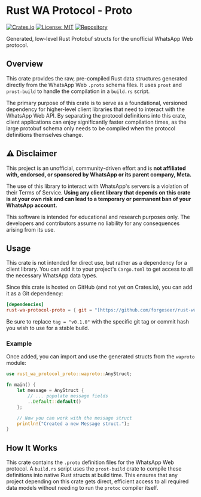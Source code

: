 # Rust WA Protocol - Proto

[![Crates.io](https://img.shields.io/crates/v/rust-wa-protocol-proto.svg?style=flat-square)](https://crates.io/crates/rust-wa-protocol-proto)
[![License: MIT](https://img.shields.io/badge/License-MIT-yellow.svg?style=flat-square)](https://opensource.org/licenses/MIT)
[![Repository](https://img.shields.io/badge/github-forgeseer/rust--wa--protocol--proto-blue.svg?style=flat-square)](https://github.com/forgeseer/rust-wa-protocol-proto)

Generated, low-level Rust Protobuf structs for the unofficial WhatsApp Web protocol.

## Overview

This crate provides the raw, pre-compiled Rust data structures generated directly from the WhatsApp Web `.proto` schema files. It uses `prost` and `prost-build` to handle the compilation in a `build.rs` script.

The primary purpose of this crate is to serve as a foundational, versioned dependency for higher-level client libraries that need to interact with the WhatsApp Web API. By separating the protocol definitions into this crate, client applications can enjoy significantly faster compilation times, as the large protobuf schema only needs to be compiled when the protocol definitions themselves change.

## ⚠️ Disclaimer

This project is an unofficial, community-driven effort and is **not affiliated with, endorsed, or sponsored by WhatsApp or its parent company, Meta.**

The use of this library to interact with WhatsApp's servers is a violation of their Terms of Service. **Using any client library that depends on this crate is at your own risk and can lead to a temporary or permanent ban of your WhatsApp account.**

This software is intended for educational and research purposes only. The developers and contributors assume no liability for any consequences arising from its use.

## Usage

This crate is not intended for direct use, but rather as a dependency for a client library. You can add it to your project's `Cargo.toml` to get access to all the necessary WhatsApp data types.

Since this crate is hosted on GitHub (and not yet on Crates.io), you can add it as a Git dependency:

```toml
[dependencies]
rust-wa-protocol-proto = { git = "[https://github.com/forgeseer/rust-wa-protocol-proto.git](https://github.com/forgeseer/rust-wa-protocol-proto.git)", tag = "v0.1.0" }
```

Be sure to replace `tag = "v0.1.0"` with the specific git tag or commit hash you wish to use for a stable build.

### Example

Once added, you can import and use the generated structs from the `waproto` module:

```rust
use rust_wa_protocol_proto::waproto::AnyStruct;

fn main() {
    let message = AnyStruct {
        // ... populate message fields
        ..Default::default()
    };

    // Now you can work with the message struct
    println!("Created a new Message struct.");
}

```

## How It Works

This crate contains the `.proto` definition files for the WhatsApp Web protocol. A `build.rs` script uses the `prost-build` crate to compile these definitions into native Rust structs at build time. This ensures that any project depending on this crate gets direct, efficient access to all required data models without needing to run the `protoc` compiler itself.
